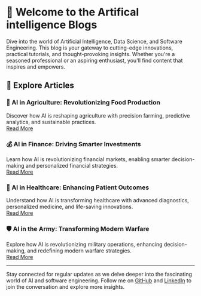 # 🌟 Welcome to the Artifical intelligence Blogs

Dive into the world of Artificial Intelligence, Data Science, and Software Engineering. This blog is your gateway to cutting-edge innovations, practical tutorials, and thought-provoking insights. Whether you're a seasoned professional or an aspiring enthusiast, you'll find content that inspires and empowers.

## 🚀 Explore Articles

### 🌾 AI in Agriculture: Revolutionizing Food Production
Discover how AI is reshaping agriculture with precision farming, predictive analytics, and sustainable practices.  
[Read More](https://www.linkedin.com/pulse/agriculture-ai-transforming-farming-sustainable-future-latif-1xb4c)

### 💰 AI in Finance: Driving Smarter Investments
Learn how AI is revolutionizing financial markets, enabling smarter decision-making and personalized financial strategies.  
[Read More](https://www.linkedin.com/pulse/ai-finance-how-artificial-intelligence-money-management-latif-sklgc?trackingId=3Z8fkglKSJuZYeFt44G6YA%3D%3D&lipi=urn%3Ali%3Apage%3Ad_flagship3_profile_view_base_recent_activity_content_view%3B%2FCDggKPmSM%2BUbxX%2FuWJUrQ%3D%3D)

### 🏥 AI in Healthcare: Enhancing Patient Outcomes
Understand how AI is transforming healthcare with advanced diagnostics, personalized medicine, and life-saving innovations.  
[Read More](https://www.linkedin.com/pulse/future-ai-healthcare-can-machines-save-lives-muhammad-atif-latif-sagec?trackingId=3Z8fkglKSJuZYeFt44G6YA%3D%3D&lipi=urn%3Ali%3Apage%3Ad_flagship3_profile_view_base_recent_activity_content_view%3B%2FCDggKPmSM%2BUbxX%2FuWJUrQ%3D%3D)

### 🛡️ AI in the Army: Transforming Modern Warfare
Explore how AI is revolutionizing military operations, enhancing decision-making, and redefining modern warfare strategies.  
[Read More](https://www.linkedin.com/pulse/role-ai-army-transforming-modern-warfare-muhammad-atif-latif-pxyec?trackingId=3Z8fkglKSJuZYeFt44G6YA%3D%3D&lipi=urn%3Ali%3Apage%3Ad_flagship3_profile_view_base_recent_activity_content_view%3B%2FCDggKPmSM%2BUbxX%2FuWJUrQ%3D%3D)

---

Stay connected for regular updates as we delve deeper into the fascinating world of AI and software engineering. Follow me on [GitHub](https://github.com/M-Atif-Latif) and [LinkedIn](https://www.linkedin.com/in/muhammad-atif-latif-13a171318) to join the conversation and explore more insights.